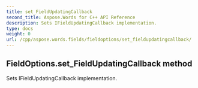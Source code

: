 ```yaml
---
title: set_FieldUpdatingCallback
second_title: Aspose.Words for C++ API Reference
description: Sets IFieldUpdatingCallback implementation. 
type: docs
weight: 0
url: /cpp/aspose.words.fields/fieldoptions/set_fieldupdatingcallback/
---
```

## FieldOptions.set_FieldUpdatingCallback method


Sets IFieldUpdatingCallback implementation. 

